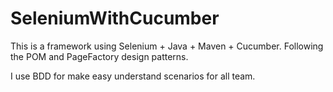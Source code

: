 # SeleniumWithCucumber

This is a framework using Selenium + Java + Maven + Cucumber. Following the POM and PageFactory design patterns.

I use BDD for make easy understand scenarios for all team. 
